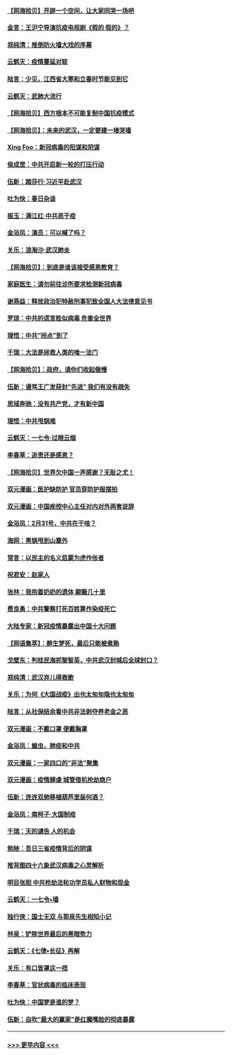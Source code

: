 #### [【网海拾贝】开辟一个空间，让大家同哭一场吧](../pages/nsc993/n11942165.md?t=03160402) 
#### [金言：王沪宁导演抗疫电视剧《假的 假的》？](../pages/nsc993/n11941510.md?t=03160402) 
#### [郑纯清：推倒防火墙大戏的序幕](../pages/nsc993/n11940838.md?t=03160402) 
#### [云鹤天：疫情蔓延对联](../pages/nsc993/n11940579.md?t=03160402) 
#### [陆言：少见，江西省大寒和立春时节能见到它](../pages/nsc993/n11939983.md?t=03160402) 
#### [云鹤天：武肺大流行](../pages/nsc993/n11939902.md?t=03160402) 
#### [【网海拾贝】西方根本不可能复制中国抗疫模式](../pages/nsc993/n11939725.md?t=03160402) 
#### [【网海拾贝】：未来的武汉，一定要建一堵哭墙](../pages/nsc993/n11938684.md?t=03160402) 
#### [Xing Foo：新冠病毒的阳谋和阴谋](../pages/nsc993/n11936086.md?t=03160402) 
#### [侯成罡：中共开启新一轮的打压行动](../pages/nsc993/n11935730.md?t=03160402) 
#### [伍新：踏莎行‧习近平赴武汉](../pages/nsc993/n11935157.md?t=03160402) 
#### [吐为快：春日杂谈](../pages/nsc993/n11934776.md?t=03160402) 
#### [振玉：满江红‧中共恶于疫](../pages/nsc993/n11934647.md?t=03160402) 
#### [金浴凤：演员：可以喊了吗？](../pages/nsc993/n11934602.md?t=03160402) 
#### [关乐：浪淘沙·武汉肺炎](../pages/nsc993/n11931792.md?t=03160402) 
#### [【网海拾贝】：到底是谁该接受感恩教育？](../pages/nsc993/n11931552.md?t=03160402) 
#### [家庭医生：请勿前往诊所要求检测新冠病毒](../pages/nsc993/n11929190.md?t=03160402) 
#### [谢燕益：释放政治犯特赦刑事犯致全国人大法律意见书](../pages/nsc993/n11928978.md?t=03160402) 
#### [罗琼：中共的谎言胜似病毒 危害全世界](../pages/nsc993/n11922636.md?t=03160402) 
#### [理悟：中共“拐点”到了](../pages/nsc993/n11928496.md?t=03160402) 
#### [千瑞：大法是拯救人类的唯一法门](../pages/nsc993/n11927637.md?t=03160402) 
#### [【网海拾贝】：政府，请你们收起傲慢](../pages/nsc993/n11926932.md?t=03160402) 
#### [伍新：谩骂王广发获封“先进” 我们有没有疏失](../pages/nsc993/n11926101.md?t=03160402) 
#### [思域奔驰：没有共产党，才有新中国](../pages/nsc993/n11926058.md?t=03160402) 
#### [理悟：中共甩锅难](../pages/nsc993/n11925355.md?t=03160402) 
#### [云鹤天：一七令·过眼云烟](../pages/nsc993/n11925284.md?t=03160402) 
#### [李春草：追责还是感恩？](../pages/nsc993/n11925274.md?t=03160402) 
#### [【网海拾贝】世界欠中国一声感谢？无耻之尤！](../pages/nsc993/n11925239.md?t=03160402) 
#### [双元漫画：医护缺防护 官员穿防护服摆拍](../pages/nsc993/n11923899.md?t=03160402) 
#### [双元漫画：中国疾控中心主任对内对外两套说辞](../pages/nsc993/n11921994.md?t=03160402) 
#### [金浴凤：2月31号，中共在干啥？](../pages/nsc993/n11922706.md?t=03160402) 
#### [海网：黑锅甩到山寨外](../pages/nsc993/n11922688.md?t=03160402) 
#### [常言：以民主的名义启蒙为虎作伥者](../pages/nsc993/n11922217.md?t=03160402) 
#### [祝君安：赵家人](../pages/nsc993/n11922209.md?t=03160402) 
#### [张林：我抱着奶奶的遗体 颠簸几十里](../pages/nsc993/n11920945.md?t=03160402) 
#### [费良勇：中共警察打死百姓算作染疫死亡](../pages/nsc993/n11919264.md?t=03160402) 
#### [大陆专家：新冠疫情暴露出中国十大问题](../pages/nsc993/n11919187.md?t=03160402) 
#### [【网语集萃】：醉生梦死，最后只能被煮熟](../pages/nsc993/n11918994.md?t=03160402) 
#### [戈壁东：判桂民海抓黎智英，中共武汉封城后全球封口？](../pages/nsc993/n11917982.md?t=03160402) 
#### [郑纯清：武汉弃儿得救歌](../pages/nsc993/n11917881.md?t=03160402) 
#### [关乐：为何《大国战疫》出也太匆匆隐也太匆匆](../pages/nsc993/n11917792.md?t=03160402) 
#### [陆言：从社保结余看中共非法剥夺养老金之恶](../pages/nsc993/n11917084.md?t=03160402) 
#### [双元漫画：不戴口罩 便戴胸罩](../pages/nsc993/n11916447.md?t=03160402) 
#### [金浴凤：蝗虫，肺疫和中共](../pages/nsc993/n11916904.md?t=03160402) 
#### [双元漫画：一家四口的“非法”聚集](../pages/nsc993/n11916378.md?t=03160402) 
#### [双元漫画：疫情肆虐 城管借机抢劫商户](../pages/nsc993/n11916310.md?t=03160402) 
#### [伍新：连连双肺移植葫芦里装何酒？](../pages/nsc993/n11913667.md?t=03160402) 
#### [金浴凤：南柯子·大国制疫](../pages/nsc993/n11913657.md?t=03160402) 
#### [千瑞：天的谴告  人的机会](../pages/nsc993/n11913309.md?t=03160402) 
#### [勉映：吾日三省疫情背后的阴谋](../pages/nsc993/n11913079.md?t=03160402) 
#### [推背图四十六象武汉病毒之心灵解析](../pages/nsc993/n11911761.md?t=03160402) 
#### [明目张胆 中共抢劫法轮功学员私人财物和现金](../pages/nsc993/n11910262.md?t=03160402) 
#### [云鹤天：一七令▪墙](../pages/nsc993/n11910627.md?t=03160402) 
#### [独行侠：国士无双 与郭泉先生相知小记](../pages/nsc993/n11910613.md?t=03160402) 
#### [林泉：铲除世界最后的黑暗势力](../pages/nsc993/n11909320.md?t=03160402) 
#### [云鹤天：《七律▪长征》再解](../pages/nsc993/n11909327.md?t=03160402) 
#### [关乐：有口皆罩这一捂](../pages/nsc993/n11908393.md?t=03160402) 
#### [李春草：官状病毒的临床表现](../pages/nsc993/n11908339.md?t=03160402) 
#### [吐为快：中国梦是谁的梦？](../pages/nsc993/n11906564.md?t=03160402) 
#### [伍新：自吹“最大的赢家”是红魔嘴脸的彻底暴露](../pages/nsc993/n11906407.md?t=03160402) 

----
#### [ >>> 更早内容 <<< ](../indexes/nsc993-earlier.md)
